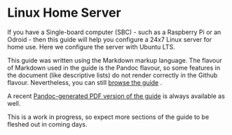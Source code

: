 # Linux Home Server

If you have a Single-board computer (SBC) - such as a Raspberry Pi or
an Odroid - then this guide will help you configure a 24x7 Linux server
for home use.  Here we configure the server with Ubuntu LTS.

This guide was written using the Markdown markup language.  The flavour
of Markdown used in the guide is the Pandoc flavour, so some features in
the document (like descriptive lists) do not render correctly in the
Github flavour.  Nevertheless, you can still 
[browse the guide](https://github.com/deatrich/linux-home-server/blob/main/linux-server.md) .

A recent [Pandoc-generated PDF version of the guide](https://github.com/deatrich/linux-home-server/blob/main/generated/linux-server.pdf)
is always available as well.

This is a work in progress, so expect more sections of the guide to be
fleshed out in coming days.

